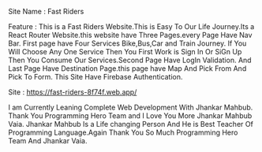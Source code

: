Site Name : Fast Riders

Feature : This is a Fast Riders Website.This is Easy To Our Life Journey.Its a React Router Website.this website have Three Pages.every Page Have Nav Bar. First page have Four Services Bike,Bus,Car and Train Journey. If You Will Choose Any One Service Then You First Work is Sign In Or SiGn Up Then You Consume Our Services.Second Page Have LogIn Validation. And Last Page Have Destination Page.this page have Map And Pick From And Pick To Form. This Site Have Firebase Authentication.

 

Site : https://fast-riders-8f74f.web.app/


I am Currently Leaning Complete Web Development With Jhankar Mahbub. Thank You Programming Hero Team and I Love You More Jhankar Mahbub Vaia. Jhankar Mahbub Is a Life changing Person And He is Best Teacher Of Programming Language.Again Thank You So Much Programming Hero Team And Jhankar Vaia.

